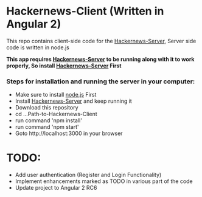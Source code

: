# Hackernews-Client (Written in Angular 2)

This repo contains client-side code for the [Hackernews-Server], Server side code is written in node.js

**This app requires [Hackernews-Server] to be running along with it to work properly, So install [Hackernews-Server] First**

### Steps for installation and running the server in your computer:
  - Make sure to install [node.js] First
  - Install [Hackernews-Server] and keep running it
  - Download this repository
  - cd ...Path-to-Hackernews-Client
  - run command 'npm install'
  - run command 'npm start'
  - Goto http://localhost:3000 in your browser

# TODO:
  - Add user authentication (Register and Login Functionality)
  - Implement enhancements marked as TODO in various part of the code
  - Update project to Angular 2 RC6

   [node.js]: <https://nodejs.org/en/>
   [Hackernews-Server]: <https://github.com/aadil058/Hackernews-Server>
